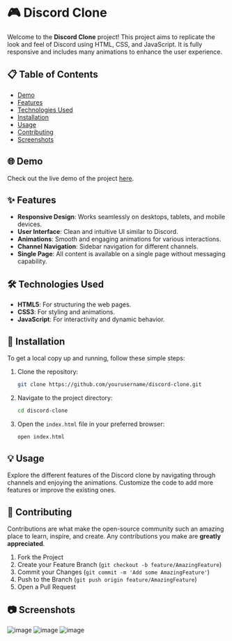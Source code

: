 # 🎮 Discord Clone

Welcome to the **Discord Clone** project! This project aims to replicate the look and feel of Discord using HTML, CSS, and JavaScript. It is fully responsive and includes many animations to enhance the user experience.

## 📋 Table of Contents

- [Demo](#demo)
- [Features](#features)
- [Technologies Used](#technologies-used)
- [Installation](#installation)
- [Usage](#usage)
- [Contributing](#contributing)
- [Screenshots](#screenshots)

## 🌐 Demo

Check out the live demo of the project [here](https://discord-azaan.netlify.app).

## ✨ Features

- **Responsive Design**: Works seamlessly on desktops, tablets, and mobile devices.
- **User Interface**: Clean and intuitive UI similar to Discord.
- **Animations**: Smooth and engaging animations for various interactions.
- **Channel Navigation**: Sidebar navigation for different channels.
- **Single Page**: All content is available on a single page without messaging capability.

## 🛠 Technologies Used

- **HTML5**: For structuring the web pages.
- **CSS3**: For styling and animations.
- **JavaScript**: For interactivity and dynamic behavior.

## 🚀 Installation

To get a local copy up and running, follow these simple steps:

1. Clone the repository:
   ```sh
   git clone https://github.com/yourusername/discord-clone.git
   ```

2. Navigate to the project directory:
   ```sh
   cd discord-clone
   ```

3. Open the `index.html` file in your preferred browser:
   ```sh
   open index.html
   ```

## 💡 Usage

Explore the different features of the Discord clone by navigating through channels and enjoying the animations. Customize the code to add more features or improve the existing ones.

## 🤝 Contributing

Contributions are what make the open-source community such an amazing place to learn, inspire, and create. Any contributions you make are **greatly appreciated**.

1. Fork the Project
2. Create your Feature Branch (`git checkout -b feature/AmazingFeature`)
3. Commit your Changes (`git commit -m 'Add some AmazingFeature'`)
4. Push to the Branch (`git push origin feature/AmazingFeature`)
5. Open a Pull Request

## 📷 Screenshots

![image](https://github.com/user-attachments/assets/6ac36c8d-c0d4-42e6-b0cd-92fa154ee21f)
![image](https://github.com/user-attachments/assets/cbedd844-c0c8-4f68-9b01-c51433b56218)
![image](https://github.com/user-attachments/assets/6022baf6-9d73-4227-9400-5747a7c916be)


